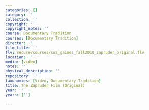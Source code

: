 ```yaml
---
categories: []
category: ''
collection: ''
copyright: ''
copyright_notes: ''
course: Documentary Tradition
courses: [Documentary Tradition]
director: ''
film_title: ''
flv: secure/courses/soa_gaines_fall2010_zapruder_original.flv
location: ''
media: [video]
notes: ''
physical_description: ''
repository: ''
taxonomies: [Video, Documentary Tradition]
title: The Zapruder Film (Original)
year: ''
years: ['']

---
```

